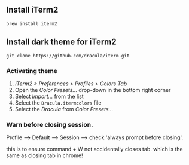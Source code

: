 ## Install iTerm2

`brew install iterm2`

## Install dark theme for iTerm2

```
git clone https://github.com/dracula/iterm.git
```

### Activating theme

1.  _iTerm2 > Preferences > Profiles > Colors Tab_
2.  Open the _Color Presets..._ drop-down in the bottom right corner
3.  Select _Import..._ from the list
4.  Select the `Dracula.itermcolors` file
5.  Select the _Dracula_ from _Color Presets..._

### Warn before closing session.

Profile --> Default --> Session --> check 'always prompt before closing'.

this is to ensure command + W not accidentally closes tab. which is the same as closing tab in chrome!

